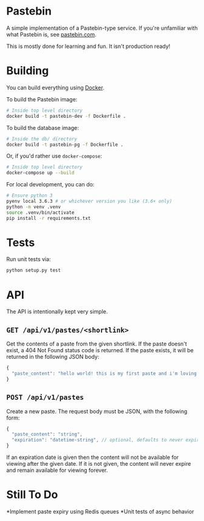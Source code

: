 # Pastebin

A simple implementation of a Pastebin-type service. If you're unfamiliar with what Pastebin is,
see [pastebin.com](https://pastebin.com/).

This is mostly done for learning and fun. It isn't production ready!

# Building

You can build everything using [Docker](https://www.docker.com/).

To build the Pastebin image:

```bash
# Inside top level directory
docker build -t pastebin-dev -f Dockerfile .
```

To build the database image:

```bash
# Inside the db/ directory
docker build -t pastebin-pg -f Dockerfile .
```

Or, if you'd rather use `docker-compose`:

```bash
# Inside top level directory
docker-compose up --build
```

For local development, you can do:

```bash
# Ensure python 3
pyenv local 3.6.3 # or whichever version you like (3.6+ only)
python -m venv .venv
source .venv/bin/activate
pip install -r requirements.txt
```

# Tests

Run unit tests via:

```bash
python setup.py test
```

# API

The API is intentionally kept very simple.

## `GET /api/v1/pastes/<shortlink>`

Get the contents of a paste from the given shortlink. If the paste doesn't exist,
a 404 Not Found status code is returned. If the paste exists, it will be returned
in the following JSON body:

```javascript
{
  "paste_content": "hello world! this is my first paste and i'm loving it!"
}
```

## `POST /api/v1/pastes`

Create a new paste. The request body must be JSON, with the following form:

```javascript
{
  "paste_content": "string",
  "expiration": "datetime-string", // optional, defaults to never expire
}
```

If an expiration date is given then the content will not be available for viewing after
the given date. If it is not given, the content will never expire and remain available for
viewing forever.

# Still To Do

*Implement paste expiry using Redis queues
*Unit tests of async behavior

